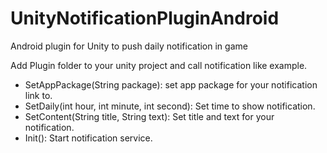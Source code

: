 # UnityNotificationPluginAndroid
Android plugin for Unity to push daily notification in game

Add Plugin folder to your unity project and call notification like example.

+ SetAppPackage(String package): set app package for your notification link to.
+ SetDaily(int hour, int minute, int second): Set time to show notification.
+ SetContent(String title, String text): Set title and text for your notification.
+ Init(): Start notification service.
